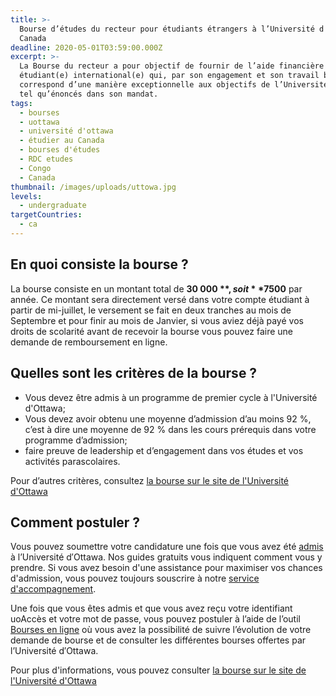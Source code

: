 ```yaml
---
title: >-
  Bourse d’études du recteur pour étudiants étrangers à l’Université d'Ottawa au
  Canada
deadline: 2020-05-01T03:59:00.000Z
excerpt: >-
  La Bourse du recteur a pour objectif de fournir de l’aide financière à un(e)
  étudiant(e) international(e) qui, par son engagement et son travail bénévole,
  correspond d’une manière exceptionnelle aux objectifs de l’Université d’Ottawa
  tel qu’énoncés dans son mandat.
tags:
  - bourses
  - uottawa
  - université d'ottawa
  - étudier au Canada
  - bourses d'études
  - RDC etudes
  - Congo
  - Canada
thumbnail: /images/uploads/uttowa.jpg
levels:
  - undergraduate
targetCountries:
  - ca
---
```

## En quoi consiste la bourse ?

La bourse consiste en un montant total de **30 000 $**, soit **7 500 $** par année. Ce montant sera directement versé dans votre compte étudiant à partir de mi-juillet, le versement se fait en deux tranches au mois de  Septembre et pour finir au mois de Janvier, si vous aviez déjà payé vos droits de scolarité avant de recevoir la bourse vous pouvez faire une demande de remboursement en ligne.

## Quelles sont les critères de la bourse ?

* Vous devez être admis à un programme de premier cycle à l'Université d'Ottawa;
* Vous devez avoir obtenu une moyenne d’admission d’au moins 92 %, c’est à dire une moyenne de 92 % dans les cours prérequis dans votre programme d’admission;
* faire preuve de leadership et d’engagement dans vos études et vos activités parascolaires.

Pour d’autres critères, consultez <a href="https://bourses.uottawa.ca/p/a/17832/" target="_blank" rel="nofollow noreferrer">la bourse sur le site de l'Université d'Ottawa</a>

## Comment postuler ?

Vous pouvez soumettre votre candidature une fois que vous avez été [admis](/guides/canada/admission) à l’Université d′Ottawa. Nos guides gratuits vous indiquent comment vous y prendre. Si vous avez besoin d'une assistance pour maximiser vos chances d'admission, vous pouvez toujours souscrire à notre [service d'accompagnement](/accompagnement). 

Une fois que vous êtes admis et que vous avez reçu votre identifiant uoAccès et votre mot de passe, vous pouvez postuler à l’aide de l’outil <a href="https://bourses.uottawa.ca/" target="_blank" rel="nofollow noreferrer">Bourses en ligne</a> où vous avez la possibilité de suivre l’évolution de votre demande de bourse et de consulter les différentes bourses offertes par l’Université d′Ottawa.

Pour plus d'informations, vous pouvez consulter <a href="https://bourses.uottawa.ca/p/a/17832/" target="_blank" rel="nofollow noreferrer">la bourse sur le site de l'Université d'Ottawa</a>
